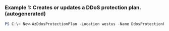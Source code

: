### Example 1: Creates or updates a DDoS protection plan. (autogenerated)
```powershell
PS C:\> New-AzDdosProtectionPlan -Location westus -Name DdosProtectionPlanName -ResourceGroupName MyResourceGroup
```


